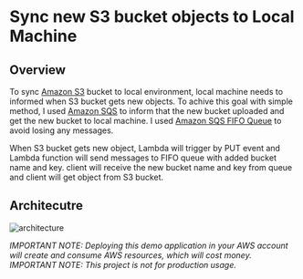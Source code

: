 # Sync new S3 bucket objects to Local Machine
## Overview 
To sync [Amazon S3](https://docs.aws.amazon.com/AmazonS3/latest/userguide/Welcome.html) bucket to local environment, local machine needs to informed when S3 bucket gets new objects. To achive this goal with simple method, I used [Amazon SQS](https://aws.amazon.com/sqs/?nc1=h_ls) to inform that the new bucket uploaded and get the new bucket to local machine. I used [Amazon SQS FIFO Queue](https://docs.aws.amazon.com/AWSSimpleQueueService/latest/SQSDeveloperGuide/FIFO-queues.html) to avoid losing any messages.

When S3 bucket gets new object, Lambda will trigger by PUT event and Lambda function will send messages to FIFO queue with added bucket name and key. client will receive the new bucket name and key from queue and client will get object from S3 bucket.

## Architecutre
![architecture](https://user-images.githubusercontent.com/33510681/110249302-ea818980-7fb8-11eb-990f-394a262c88db.png)

*IMPORTANT NOTE: Deploying this demo application in your AWS account will create and consume AWS resources, which will cost money.*
*IMPORTANT NOTE: This project is not for production usage.*
